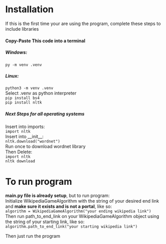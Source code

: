 # Installation
If this is the first time your are using the
program, complete these steps to include libraries

#### Copy-Paste This code into a terminal
##### Windows:
``py -m venv .venv``

##### Linux:
``python3 -m venv .venv``<br>
Select .venv as python interpreter<br>
``pip install bs4``<br>
``pip install nltk``

##### Next Steps for all operating systems
Insert into imports:<br>
``import nltk``<br>
Insert into \_\_init\_\_:<br>
``nltk.download("wordnet")``<br>
Run once to download wordnet library<br>
Then Delete:<br>
``import nltk``<br>
``nltk download``

# To run program
**main.py file is already setup**, but to run program:<br>
Initialize WikipediaGameAlgorithm with the string of your desired end link and **make sure it exists and is not a portal**, like so:<br>
``algorithm = WikipediaGameAlgorithm("your ending wikipedia link")``<br>
Then run path_to_end_link on your WikipediaGameAlgorithm object using the string of your starting link, like so:<br>
``algorithm.path_to_end_link("your starting wikipedia link")``<br>

Then just run the program
